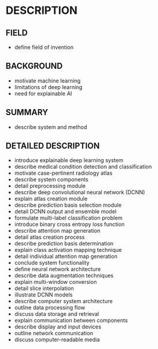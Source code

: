 # DESCRIPTION

## FIELD

- define field of invention

## BACKGROUND

- motivate machine learning
- limitations of deep learning
- need for explainable AI

## SUMMARY

- describe system and method

## DETAILED DESCRIPTION

- introduce explainable deep learning system
- describe medical condition detection and classification
- motivate case-pertinent radiology atlas
- describe system components
- detail preprocessing module
- describe deep convolutional neural network (DCNN)
- explain atlas creation module
- describe prediction basis selection module
- detail DCNN output and ensemble model
- formulate multi-label classification problem
- introduce binary cross entropy loss function
- describe attention map generation
- detail atlas creation process
- describe prediction basis determination
- explain class activation mapping technique
- detail individual attention map generation
- conclude system functionality
- define neural network architecture
- describe data augmentation techniques
- explain multi-window conversion
- detail slice interpolation
- illustrate DCNN models
- describe computer system architecture
- outline data processing flow
- discuss data storage and retrieval
- explain communication between components
- describe display and input devices
- outline network communication
- discuss computer-readable media

